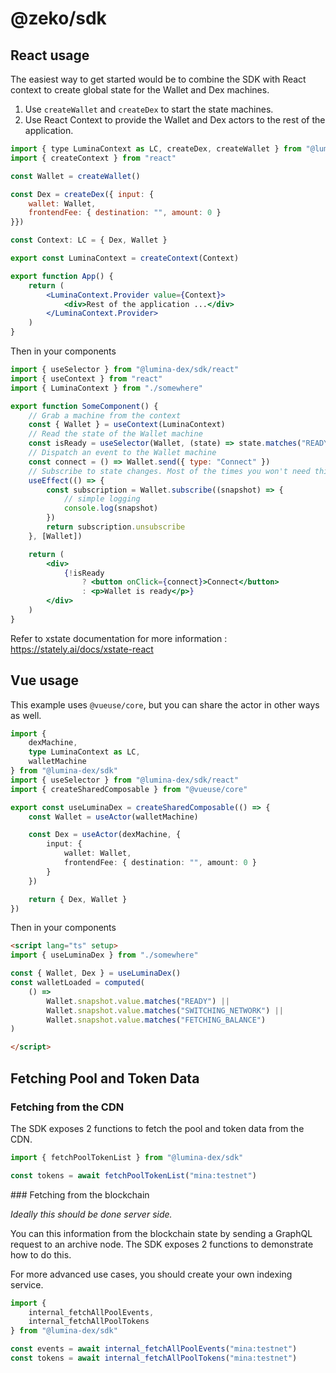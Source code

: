 # @zeko/sdk

## React usage

The easiest way to get started would be to combine the SDK with React context to create global state for the Wallet and Dex machines.

1. Use `createWallet` and `createDex` to start the state machines.
2. Use React Context to provide the Wallet and Dex actors to the rest of the application.

```jsx
import { type LuminaContext as LC, createDex, createWallet } from "@lumina-dex/sdk"
import { createContext } from "react"

const Wallet = createWallet()

const Dex = createDex({ input: {
	wallet: Wallet,
	frontendFee: { destination: "", amount: 0 }
}})

const Context: LC = { Dex, Wallet }

export const LuminaContext = createContext(Context)

export function App() {
	return (
		<LuminaContext.Provider value={Context}>
			<div>Rest of the application ...</div>
		</LuminaContext.Provider>
	)
}
```

Then in your components

```jsx
import { useSelector } from "@lumina-dex/sdk/react"
import { useContext } from "react"
import { LuminaContext } from "./somewhere"

export function SomeComponent() {
	// Grab a machine from the context
	const { Wallet } = useContext(LuminaContext)
	// Read the state of the Wallet machine
	const isReady = useSelector(Wallet, (state) => state.matches("READY"))
	// Dispatch an event to the Wallet machine
	const connect = () => Wallet.send({ type: "Connect" })
	// Subscribe to state changes. Most of the times you won't need this.
	useEffect(() => {
		const subscription = Wallet.subscribe((snapshot) => {
			// simple logging
			console.log(snapshot)
		})
		return subscription.unsubscribe
	}, [Wallet])

	return (
		<div>
			{!isReady
				? <button onClick={connect}>Connect</button>
				: <p>Wallet is ready</p>}
		</div>
	)
}
```

Refer to xstate documentation for more information :
https://stately.ai/docs/xstate-react

## Vue usage

This example uses `@vueuse/core`, but you can share the actor in other ways as well.

```ts
import {
	dexMachine,
	type LuminaContext as LC,
	walletMachine
} from "@lumina-dex/sdk"
import { useSelector } from "@lumina-dex/sdk/react"
import { createSharedComposable } from "@vueuse/core"

export const useLuminaDex = createSharedComposable(() => {
	const Wallet = useActor(walletMachine)

	const Dex = useActor(dexMachine, {
		input: {
			wallet: Wallet,
			frontendFee: { destination: "", amount: 0 }
		}
	})

	return { Dex, Wallet }
})
```

Then in your components

```html
<script lang="ts" setup>
import { useLuminaDex } from "./somewhere"

const { Wallet, Dex } = useLuminaDex()
const walletLoaded = computed(
	() =>
		Wallet.snapshot.value.matches("READY") ||
		Wallet.snapshot.value.matches("SWITCHING_NETWORK") ||
		Wallet.snapshot.value.matches("FETCHING_BALANCE")
)

</script>
```

## Fetching Pool and Token Data

### Fetching from the CDN

The SDK exposes 2 functions to fetch the pool and token data from the CDN.

```ts
import { fetchPoolTokenList } from "@lumina-dex/sdk"

const tokens = await fetchPoolTokenList("mina:testnet")
```

### Fetching from the blockchain

_Ideally this should be done server side._

You can this information from the blockchain state by sending a GraphQL request to an archive node.
The SDK exposes 2 functions to demonstrate how to do this.

For more advanced use cases, you should create your own indexing service.

```ts
import {
	internal_fetchAllPoolEvents,
	internal_fetchAllPoolTokens
} from "@lumina-dex/sdk"

const events = await internal_fetchAllPoolEvents("mina:testnet")
const tokens = await internal_fetchAllPoolTokens("mina:testnet")
```
